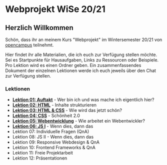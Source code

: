 # Webprojekt WiSe 20/21

## Herzlich Willkommen

Schön, dass ihr an meinem Kurs "Webprojekt" im Wintersemester 20/21 von [opencampus](https://edu.opencampus.sh/) teilnehmt.

Hier findet ihr alle Materialien, die ich euch zur Verfügung stellen möchte. Sei es Startpunkte für Hausaufgaben, Links zu Ressourcen oder Beispiele. Pro Lektion wird es einen Ordner geben. Ein zusammenfassendes Dokument der einzelnen Lektionen werde ich euch jeweils über den Chat zur Verfügung stellen.

### Lektionen

- [**Lektion 01: Auftakt**](https://github.com/bastibuck/webprojekt-wise-20-21/tree/main/lesson-01) - Wer bin ich und was mache ich eigentlich hier?
- [**Lektion 02: HTML**](https://github.com/bastibuck/webprojekt-wise-20-21/tree/main/lesson-02) - Inhalte strukturieren
- [**Lektion 03: HTML & CSS**](https://github.com/bastibuck/webprojekt-wise-20-21/tree/main/lesson-03) - Wie wird das jetzt schön?
- [**Lektion 04: CSS**](https://github.com/bastibuck/webprojekt-wise-20-21/tree/main/lesson-04) - Schönheit 2.0
- [**Lektion 05: Webentwicklung**](https://github.com/bastibuck/webprojekt-wise-20-21/tree/main/lesson-05) - Wie arbeitet ein Webentwickler?
- [**Lektion 06: JS I**](https://github.com/bastibuck/webprojekt-wise-20-21/tree/main/lesson-06) - Wenn dies, dann das
- Lektion 07: Individuelle Fragen (QnA)
- Lektion 08: JS II - Wenn dies, dann das
- Lektion 09: Responsive Webdesign & QnA
- Lektion 10: Frontend Frameworks & QnA
- Lektion 11: Freie Projektarbeit
- Lektion 12: Präsentationen
